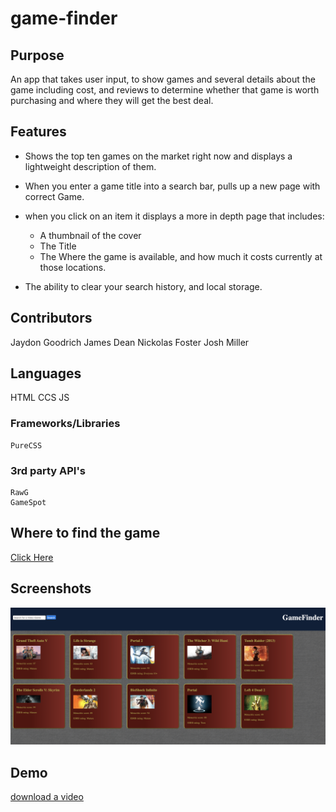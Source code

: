 # game-finder

## Purpose
  An app that takes user input, to show games and several details about the game including cost, and reviews to determine whether that game is worth purchasing and where they will get the best deal.
  
## Features
  * Shows the top ten games on the market right now and displays a lightweight description of them.
  
  * When you enter a game title into a search bar, pulls up a new page with correct Game.
  
  * when you click on an item it displays a more in depth page that includes:
  
    * A thumbnail of the cover
    * The Title
    * The Where the game is available, and how much it costs currently at those locations.
    
  * The ability to clear your search history, and local storage.
    
## Contributors

Jaydon Goodrich
James Dean
Nickolas Foster
Josh Miller

## Languages

HTML
CCS
JS

  ### Frameworks/Libraries
    PureCSS
  ### 3rd party API's
    RawG
    GameSpot
    
## Where to find the game

[Click Here](https://jaydon-goodrich.github.io/game-finder/)

## Screenshots

![](assets/images/gamefinderSS.png)


## Demo

[download a video](assets/images/GameFinder.mp4)
